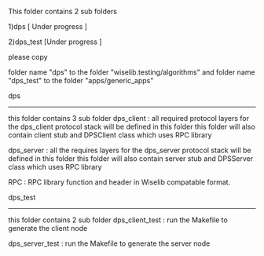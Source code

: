 This folder contains 2 sub folders
  
  1)dps [ Under progress ]
  
  2)dps_test [Under progress ]
  
 please copy 
 
 folder name "dps" to the folder "wiselib.testing/algorithms"
 and
 folder name "dps_test" to the folder "apps/generic_apps"
 
 
 
 
 dps
 ******************************************************************
 this folder contains 3 sub folder 
  dps_client : 
      all required protocol layers for the dps_client protocol stack 
      will be defined in this folder this folder will also contain
      client stub and DPSClient class
      which uses RPC library
  
  dps_server :
      all the requires layers for the dps_server protocol stack 
      will be defined in this folder this folder will also contain
      server stub and DPSServer class
      which uses RPC library
      
  RPC :
      RPC library function and header in Wiselib compatable format.
      
      
 
 dps_test
 ******************************************************************
this folder contains 2 sub folder
  dps_client_test :
     run the Makefile to generate the client node
  
  dps_server_test :
     run the Makefile to generate the server node
